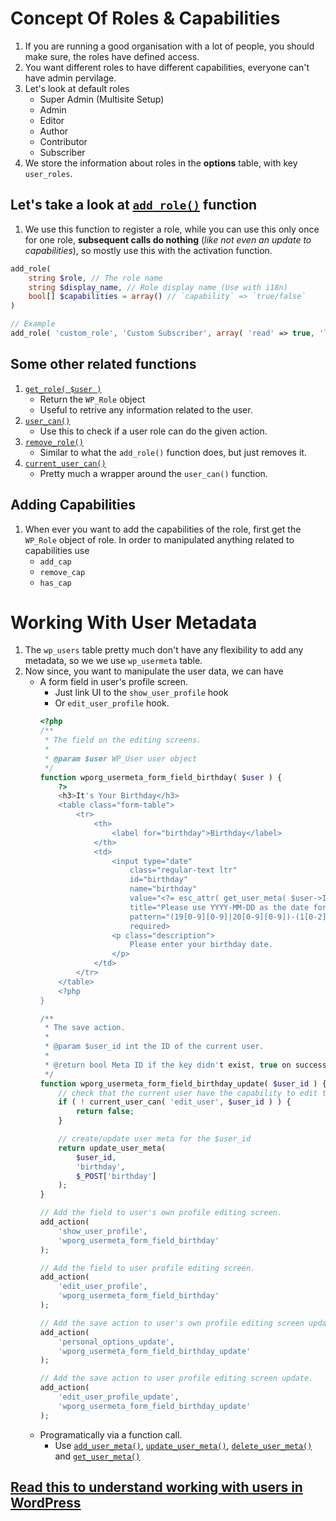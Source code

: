 # Concept Of Roles & Capabilities
1. If you are running a good organisation with a lot of people, you should make sure, the roles have defined access.
2. You want different roles to have different capabilities, everyone can't have admin pervilage.
3. Let's look at default roles
    - Super Admin (Multisite Setup)
    - Admin
    - Editor
    - Author
    - Contributor
    - Subscriber
4. We store the information about roles in the **options** table, with key `user_roles`.

## Let's take a look at [`add_role()`](https://developer.wordpress.org/reference/functions/add_role/) function
1. We use this function to register a role, while you can use this only once for one role, **subsequent calls do nothing** (*like not even an update to capabilities*), so mostly use this with the activation function.

```php
add_role(
    string $role, // The role name
    string $display_name, // Role display name (Use with i18n)
    bool[] $capabilities = array() // `capability` => `true/false`
)

// Example
add_role( 'custom_role', 'Custom Subscriber', array( 'read' => true, 'level_0' => true ) );
```

## Some other related functions
1. [`get_role( $user )`](https://developer.wordpress.org/reference/functions/get_role/)
    - Return the `WP_Role` object
    - Useful to retrive any information related to the user.
2. [`user_can()`](https://developer.wordpress.org/reference/functions/user_can/)
    - Use this to check if a user role can do the given action.
3. [`remove_role()`](https://developer.wordpress.org/reference/functions/remove_role/)
    - Similar to what the `add_role()` function does, but just removes it.
4. [`current_user_can()`](https://developer.wordpress.org/reference/functions/current_user_can/)
    - Pretty much a wrapper around the `user_can()` function.


## Adding Capabilities
1. When ever you want to add the capabilities of the role, first get the `WP_Role` object of role. In order to manipulated anything related to capabilities use
    - `add_cap`
    - `remove_cap`
    - `has_cap`


# Working With User Metadata
1. The `wp_users` table pretty much don't have any flexibility to add any metadata, so we we use `wp_usermeta` table.
2. Now since, you want to manipulate the user data, we can have
    - A form field in user's profile screen.
        - Just link UI to the `show_user_profile` hook
        - Or `edit_user_profile` hook.
        ```php
        <?php
        /**
         * The field on the editing screens.
         *
         * @param $user WP_User user object
         */
        function wporg_usermeta_form_field_birthday( $user ) {
            ?>
            <h3>It's Your Birthday</h3>
            <table class="form-table">
                <tr>
                    <th>
                        <label for="birthday">Birthday</label>
                    </th>
                    <td>
                        <input type="date"
                            class="regular-text ltr"
                            id="birthday"
                            name="birthday"
                            value="<?= esc_attr( get_user_meta( $user->ID, 'birthday', true ) ) ?>"
                            title="Please use YYYY-MM-DD as the date format."
                            pattern="(19[0-9][0-9]|20[0-9][0-9])-(1[0-2]|0[1-9])-(3[01]|[21][0-9]|0[1-9])"
                            required>
                        <p class="description">
                            Please enter your birthday date.
                        </p>
                    </td>
                </tr>
            </table>
            <?php
        }
        
        /**
         * The save action.
         *
         * @param $user_id int the ID of the current user.
         *
         * @return bool Meta ID if the key didn't exist, true on successful update, false on failure.
         */
        function wporg_usermeta_form_field_birthday_update( $user_id ) {
            // check that the current user have the capability to edit the $user_id
            if ( ! current_user_can( 'edit_user', $user_id ) ) {
                return false;
            }
        
            // create/update user meta for the $user_id
            return update_user_meta(
                $user_id,
                'birthday',
                $_POST['birthday']
            );
        }
        
        // Add the field to user's own profile editing screen.
        add_action(
            'show_user_profile',
            'wporg_usermeta_form_field_birthday'
        );
        
        // Add the field to user profile editing screen.
        add_action(
            'edit_user_profile',
            'wporg_usermeta_form_field_birthday'
        );
        
        // Add the save action to user's own profile editing screen update.
        add_action(
            'personal_options_update',
            'wporg_usermeta_form_field_birthday_update'
        );
        
        // Add the save action to user profile editing screen update.
        add_action(
            'edit_user_profile_update',
            'wporg_usermeta_form_field_birthday_update'
        );
        ```
    - Programatically via a function call.
        - Use [`add_user_meta()`](https://developer.wordpress.org/reference/functions/add_user_meta/), [`update_user_meta()`](https://developer.wordpress.org/reference/functions/update_user_meta/), [`delete_user_meta()`](https://developer.wordpress.org/reference/functions/delete_user_meta/) and [`get_user_meta()`](https://developer.wordpress.org/reference/functions/get_user_meta/)

## [Read this to understand working with users in WordPress](https://developer.wordpress.org/plugins/users/working-with-users/)

